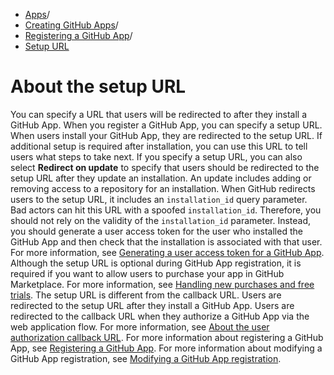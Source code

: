  * [Apps](https://docs.github.com/en/apps "Apps")/
  * [Creating GitHub Apps](https://docs.github.com/en/apps/creating-github-apps "Creating GitHub Apps")/
  * [Registering a GitHub App](https://docs.github.com/en/apps/creating-github-apps/registering-a-github-app "Registering a GitHub App")/
  * [Setup URL](https://docs.github.com/en/apps/creating-github-apps/registering-a-github-app/about-the-setup-url "Setup URL")


# About the setup URL
You can specify a URL that users will be redirected to after they install a GitHub App.
When you register a GitHub App, you can specify a setup URL. When users install your GitHub App, they are redirected to the setup URL. If additional setup is required after installation, you can use this URL to tell users what steps to take next.
If you specify a setup URL, you can also select **Redirect on update** to specify that users should be redirected to the setup URL after they update an installation. An update includes adding or removing access to a repository for an installation.
When GitHub redirects users to the setup URL, it includes an `installation_id` query parameter. Bad actors can hit this URL with a spoofed `installation_id`. Therefore, you should not rely on the validity of the `installation_id` parameter. Instead, you should generate a user access token for the user who installed the GitHub App and then check that the installation is associated with that user. For more information, see [Generating a user access token for a GitHub App](https://docs.github.com/en/apps/creating-github-apps/authenticating-with-a-github-app/generating-a-user-access-token-for-a-github-app).
Although the setup URL is optional during GitHub App registration, it is required if you want to allow users to purchase your app in GitHub Marketplace. For more information, see [Handling new purchases and free trials](https://docs.github.com/en/apps/publishing-apps-to-github-marketplace/using-the-github-marketplace-api-in-your-app/handling-new-purchases-and-free-trials).
The setup URL is different from the callback URL. Users are redirected to the setup URL after they install a GitHub App. Users are redirected to the callback URL when they authorize a GitHub App via the web application flow. For more information, see [About the user authorization callback URL](https://docs.github.com/en/apps/creating-github-apps/setting-up-a-github-app/about-the-user-authorization-callback-url).
For more information about registering a GitHub App, see [Registering a GitHub App](https://docs.github.com/en/apps/creating-github-apps/setting-up-a-github-app/creating-a-github-app). For more information about modifying a GitHub App registration, see [Modifying a GitHub App registration](https://docs.github.com/en/apps/maintaining-github-apps/modifying-a-github-app).
